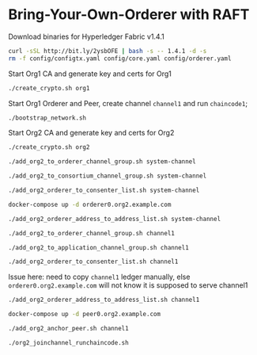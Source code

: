 # Bring-Your-Own-Orderer with RAFT

Download binaries for Hyperledger Fabric v1.4.1

```bash
curl -sSL http://bit.ly/2ysbOFE | bash -s -- 1.4.1 -d -s
rm -f config/configtx.yaml config/core.yaml config/orderer.yaml
```

Start Org1 CA and generate key and certs for Org1

```bash
./create_crypto.sh org1
```

Start Org1 Orderer and Peer, create channel `channel1` and run `chaincode1`;

```bash
./bootstrap_network.sh
```

Start Org2 CA and generate key and certs for Org2

```bash
./create_crypto.sh org2
```

```bash
./add_org2_to_orderer_channel_group.sh system-channel
```

```bash
./add_org2_to_consortium_channel_group.sh system-channel
```

```bash
./add_org2_orderer_to_consenter_list.sh system-channel
```

```bash
docker-compose up -d orderer0.org2.example.com
```

```bash
./add_org2_orderer_address_to_address_list.sh system-channel
```

```bash
./add_org2_to_orderer_channel_group.sh channel1
```

```bash
./add_org2_to_application_channel_group.sh channel1
```

```bash
./add_org2_orderer_to_consenter_list.sh channel1
```

Issue here: need to copy `channel1` ledger manually, else `orderer0.org2.example.com` will not know it is supposed to serve channel1

```bash
./add_org2_orderer_address_to_address_list.sh channel1
```

```bash
docker-compose up -d peer0.org2.example.com
```

```bash
./add_org2_anchor_peer.sh channel1
```

```bash
./org2_joinchannel_runchaincode.sh
```